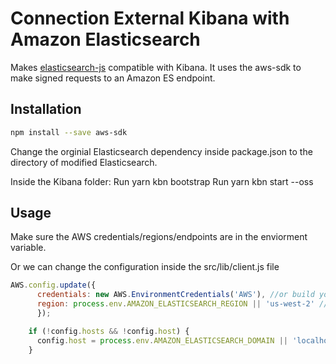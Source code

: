 # Connection External Kibana with Amazon Elasticsearch
Makes [elasticsearch-js](https://github.com/elastic/elasticsearch-js) compatible with Kibana. It uses the aws-sdk to make signed requests to an Amazon ES endpoint.

## Installation
```bash
npm install --save aws-sdk 
```
Change the orginial Elasticsearch dependency inside package.json to the directory of modified Elasticsearch.

Inside the Kibana folder: 
Run yarn kbn bootstrap
Run yarn kbn start --oss 

## Usage

Make sure the AWS credentials/regions/endpoints are in the enviorment variable. 

Or we can change the configuration inside the src/lib/client.js file 



```javascript
AWS.config.update({
      credentials: new AWS.EnvironmentCredentials('AWS'), //or build your credentials here
      region: process.env.AMAZON_ELASTICSEARCH_REGION || 'us-west-2' //or type your region here
      });

    if (!config.hosts && !config.host) {
      config.host = process.env.AMAZON_ELASTICSEARCH_DOMAIN || 'localhost:9200'; //or type your endpoint here
    }
```

